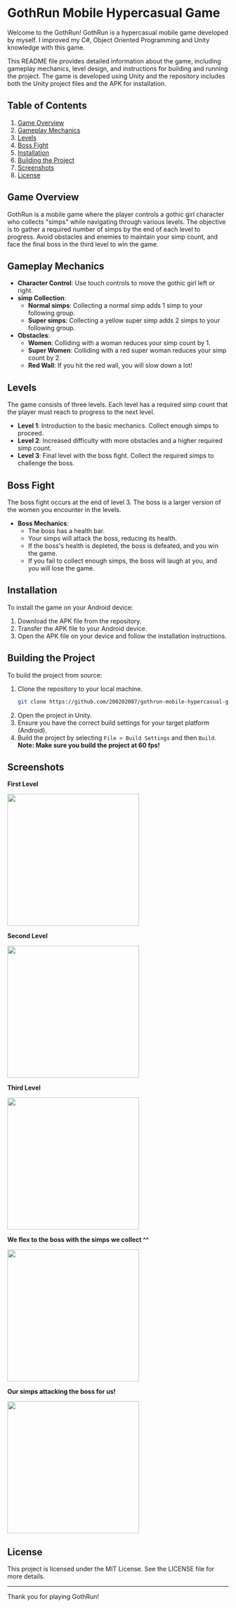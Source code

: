 # GothRun Mobile Hypercasual Game

Welcome to the GothRun! GothRun is a hypercasual mobile game developed by myself. I improved my C#, Object Oriented Programming and Unity knowledge with this game. 

This README file provides detailed information about the game, including gameplay mechanics, level design, and instructions for building and running the project. The game is developed using Unity and the repository includes both the Unity project files and the APK for installation.

## Table of Contents
1. [Game Overview](#game-overview)
2. [Gameplay Mechanics](#gameplay-mechanics)
3. [Levels](#levels)
4. [Boss Fight](#boss-fight)
5. [Installation](#installation)
6. [Building the Project](#building-the-project)
7. [Screenshots](#screenshots)
8. [License](#license)

## Game Overview

GothRun is a mobile game where the player controls a gothic girl character who collects "simps" while navigating through various levels. The objective is to gather a required number of simps by the end of each level to progress. Avoid obstacles and enemies to maintain your simp count, and face the final boss in the third level to win the game.

## Gameplay Mechanics

- **Character Control**: Use touch controls to move the gothic girl left or right.
- **simp Collection**: 
  - **Normal simps**: Collecting a normal simp adds 1 simp to your following group.
  - **Super simps**: Collecting a yellow super simp adds 2 simps to your following group.
- **Obstacles**: 
  - **Women**: Colliding with a woman reduces your simp count by 1.
  - **Super Women**: Colliding with a red super woman reduces your simp count by 2.
  - **Red Wall**: If you hit the red wall, you will slow down a lot!

## Levels

The game consists of three levels. Each level has a required simp count that the player must reach to progress to the next level.

- **Level 1**: Introduction to the basic mechanics. Collect enough simps to proceed.
- **Level 2**: Increased difficulty with more obstacles and a higher required simp count.
- **Level 3**: Final level with the boss fight. Collect the required simps to challenge the boss.

## Boss Fight

The boss fight occurs at the end of level 3. The boss is a larger version of the women you encounter in the levels.

- **Boss Mechanics**:
  - The boss has a health bar.
  - Your simps will attack the boss, reducing its health.
  - If the boss's health is depleted, the boss is defeated, and you win the game.
  - If you fail to collect enough simps, the boss will laugh at you, and you will lose the game.

## Installation

To install the game on your Android device:

1. Download the APK file from the repository.
2. Transfer the APK file to your Android device.
3. Open the APK file on your device and follow the installation instructions.

## Building the Project

To build the project from source:

1. Clone the repository to your local machine.
    ```bash
    git clone https://github.com/200202087/gothrun-mobile-hypercasual-game.git
    ```
2. Open the project in Unity.
3. Ensure you have the correct build settings for your target platform (Android).
4. Build the project by selecting `File > Build Settings` and then `Build`.
**Note: Make sure you build the project at 60 fps!**

## Screenshots

**First Level**

<img src="Screenshots/Screenshot_1.jpg" width="300" />

**Second Level**

<img src="Screenshots/Screenshot_2.jpg" width="300" />

**Third Level**

<img src="Screenshots/Screenshot_3.jpg" width="300" />

**We flex to the boss with the simps we collect ^^**

<img src="Screenshots/Screenshot_4.jpg" width="300" />

**Our simps attacking the boss for us!**

<img src="Screenshots/Screenshot_5.jpg" width="300" />

## License

This project is licensed under the MIT License. See the LICENSE file for more details.

---

Thank you for playing GothRun!
